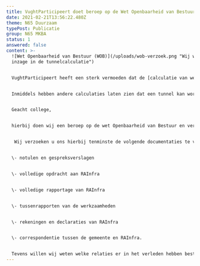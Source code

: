 ```yaml
---
title: VughtParticipeert doet beroep op de Wet Openbaarheid van Bestuur (WOB)
date: 2021-02-21T13:56:22.480Z
theme: N65 Duurzaam
typePost: Publicatie
group: N65 MKBA
status: 1
answered: false
content: >-
  ![Wet Openbaarheid van Bestuur (WOB)](/uploads/wob-verzoek.png "Wij willen dus
  inzage in de tunnelcalculatie")


  VughtParticipeert heeft een sterk vermoeden dat de [calculatie van wethouder van Woesik](https://www.vughtparticipeert.nl/post/prijscalculatie-van-woesik-voor-tunnelvariant-was-veel-te-hoog/08c64e4987f4111b7f67154a5f67620d#main) voor het realiseren van een tunnel ter waarde van €412 miljoen, veel te hoog is. Mogelijk was deze calculatie bedoeld om de gemeenteraad te beiïnvloeden bij de behandeling van het burgerinitiatief op 14 mei 2020. Het burgerinitiatief had als doel een tunnelvariant voor de N65 te laten onderzoeken. Deze buitensporig hoge calculaite heeft de gemeenteraad mogelijk beinvloed waardoor het verzoek tot nader onderzoek werd afgewezen.  


  Inmiddels hebben andere calculaties laten zien dat een tunnel kan worden gerealiseerd voor minder dan de helft van dat bedrag. Vandaar bijgaand WOB-verzoek:


  Geacht college,


  hierbij doen wij een beroep op de wet Openbaarheid van Bestuur en verzoeken u ons alle informaties te verstrekken met betrekking tot de tunnelcalculatie van het bedrijf RAInfra in aanloop op de gemeenteraadsvergadering van 14 mei 2020.


   Wij verzoeken u ons hierbij tenminste de volgende documentaties te verstrekken:


  \- notulen en gespreksverslagen


  \- volledige opdracht aan RAInfra


  \- volledige rapportage van RAInfra


  \- tussenrapporten van de werkzaamheden


  \- rekeningen en declaraties van RAInfra


  \- correspondentie tussen de gemeente en RAInfra.


  Tevens willen wij weten welke relaties er in het verleden hebben bestaan tussen de gemeente en RAInfra alsmede de relaties met medewerkers van RAInfra die aan deze rapportage hebben meegewerkt.
---
```

